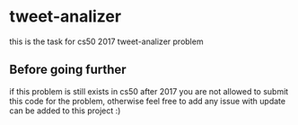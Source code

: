 # tweet-analizer
this is the task for cs50 2017 tweet-analizer problem

## Before going further
if this problem is still exists in cs50 after 2017 you are not allowed to submit this code for the problem, otherwise feel free to add any issue with update can be added to this project :)   
